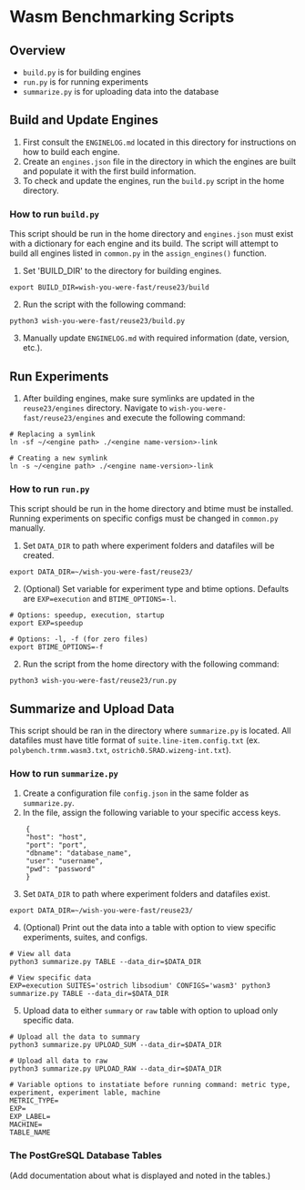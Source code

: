 # Wasm Benchmarking Scripts

## Overview
- `build.py` is for building engines
- `run.py` is for running experiments
- `summarize.py` is for uploading data into the database

## Build and Update Engines
1. First consult the `ENGINELOG.md` located in this directory for instructions on how to build each engine. 
2. Create an `engines.json` file in the directory in which the engines are built and populate it with the first build information. 
3. To check and update the engines, run the `build.py` script in the home directory.

### How to run `build.py`
This script should be run in the home directory and `engines.json` must exist with a dictionary for each engine and its build. The script will attempt to build all engines listed in `common.py` in the `assign_engines()` function. 

1. Set 'BUILD_DIR' to the directory for building engines.
```
export BUILD_DIR=wish-you-were-fast/reuse23/build
```
2. Run the script with the following command:
```
python3 wish-you-were-fast/reuse23/build.py
```
3. Manually update `ENGINELOG.md` with required information (date, version, etc.).


## Run Experiments
1. After building engines, make sure symlinks are updated in the `reuse23/engines` directory. Navigate to `wish-you-were-fast/reuse23/engines` and execute the following command:
```
# Replacing a symlink
ln -sf ~/<engine path> ./<engine name-version>-link

# Creating a new symlink
ln -s ~/<engine path> ./<engine name-version>-link
```    
### How to run `run.py`
This script should be run in the home directory and btime must be installed. Running experiments on specific configs must be changed in `common.py` manually. 

1. Set `DATA_DIR` to path where experiment folders and datafiles will be created. 
```
export DATA_DIR=~/wish-you-were-fast/reuse23/
```
2. (Optional) Set variable for experiment type and btime options. Defaults are `EXP=execution` and `BTIME_OPTIONS=-l`.
```
# Options: speedup, execution, startup
export EXP=speedup 

# Options: -l, -f (for zero files)
export BTIME_OPTIONS=-f
```
2. Run the script from the home directory with the following command:
```
python3 wish-you-were-fast/reuse23/run.py
```

## Summarize and Upload Data
This script should be ran in the directory where `summarize.py` is located. All datafiles must have title format of `suite.line-item.config.txt` (ex. `polybench.trmm.wasm3.txt`, `ostrich0.SRAD.wizeng-int.txt`).

### How to run `summarize.py`
1. Create a configuration file `config.json` in the same folder as `summarize.py`.
2. In the file, assign the following variable to your specific access keys.
```
    {
    "host": "host",
    "port": "port",
    "dbname": "database_name",
    "user": "username",
    "pwd": "password"
    }
```
3. Set `DATA_DIR` to path where experiment folders and datafiles exist. 
```
export DATA_DIR=~/wish-you-were-fast/reuse23/
``` 
4. (Optional) Print out the data into a table with option to view specific experiments, suites, and configs.
```
# View all data
python3 summarize.py TABLE --data_dir=$DATA_DIR

# View specific data
EXP=execution SUITES='ostrich libsodium' CONFIGS='wasm3' python3 summarize.py TABLE --data_dir=$DATA_DIR
```
5. Upload data to either `summary` or `raw` table with option to upload only specific data.
```
# Upload all the data to summary
python3 summarize.py UPLOAD_SUM --data_dir=$DATA_DIR

# Upload all data to raw
python3 summarize.py UPLOAD_RAW --data_dir=$DATA_DIR

# Variable options to instatiate before running command: metric type, experiment, experiment lable, machine
METRIC_TYPE=
EXP=
EXP_LABEL=
MACHINE=
TABLE_NAME
```

### The PostGreSQL Database Tables
(Add documentation about what is displayed and noted in the tables.)
